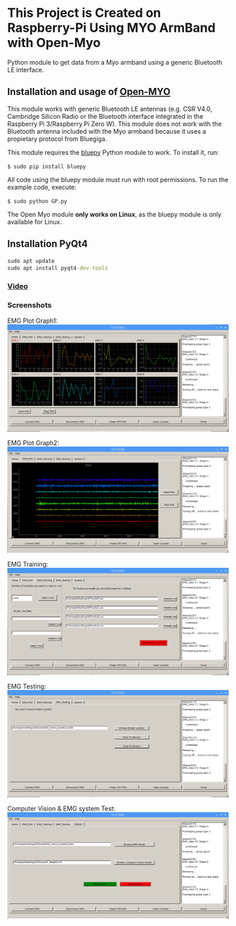 # This Project is Created on Raspberry-Pi Using MYO ArmBand with Open-Myo
Python module to get data from a Myo armband using a generic Bluetooth LE interface.

## Installation and usage of [Open-MYO](https://github.com/Alvipe/Open-Myo)

This module works with generic Bluetooth LE antennas (e.g. CSR V4.0, Cambridge Silicon Radio or the Bluetooth interface integrated in the Raspberry Pi 3/Raspberry Pi Zero W). This module does not work with the Bluetooth antenna included with the Myo armband because it uses a propietary protocol from Bluegiga. 

This module requires the [bluepy](https://github.com/IanHarvey/bluepy) Python module to work. To install it, run:

``$ sudo pip install bluepy``

All code using the bluepy module must run with root permissions. To run the example code, execute:

``$ sudo python GP.py``

The Open Myo module **only works on Linux**, as the bluepy module is only available for Linux.

## Installation  PyQt4
 ```cmd
 sudo apt update
 sudo apt install pyqt4-dev-tools
 ```
### [Video](https://youtu.be/xmgbvkJEDqI)

### Screenshots
EMG Plot Graph1:
![GitHub Logo](https://github.com/hananabilabd/EMG-Classification-Visualization-using-MYO-ArmBand-Raspberry-Pi/blob/master/screenshots/1.PNG)

EMG Plot Graph2:
![](https://github.com/hananabilabd/EMG-Classification-Visualization-using-MYO-ArmBand-Raspberry-Pi/blob/master/screenshots/2.PNG)

EMG Training:
![alt text](https://github.com/hananabilabd/EMG-Classification-Visualization-using-MYO-ArmBand-Raspberry-Pi/blob/master/screenshots/3.PNG)

EMG Testing:
![alt text](https://github.com/hananabilabd/EMG-Classification-Visualization-using-MYO-ArmBand-Raspberry-Pi/blob/master/screenshots/4.PNG)

Computer Vision & EMG system Test:
![alt text](https://github.com/hananabilabd/EMG-Classification-Visualization-using-MYO-ArmBand-Raspberry-Pi/blob/master/screenshots/5.PNG)
